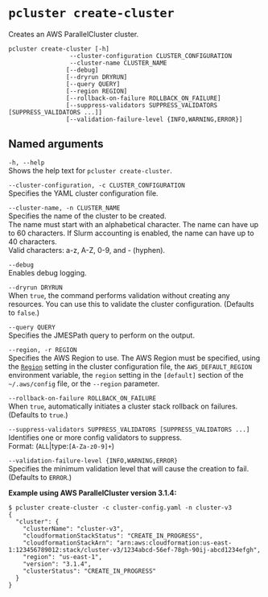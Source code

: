 # `pcluster create-cluster`<a name="pcluster.create-cluster-v3"></a>

Creates an AWS ParallelCluster cluster\.

```
pcluster create-cluster [-h]
                 --cluster-configuration CLUSTER_CONFIGURATION
                 --cluster-name CLUSTER_NAME
                [--debug]
                [--dryrun DRYRUN]   
                [--query QUERY]
                [--region REGION]
                [--rollback-on-failure ROLLBACK_ON_FAILURE]
                [--suppress-validators SUPPRESS_VALIDATORS [SUPPRESS_VALIDATORS ...]]                        
                [--validation-failure-level {INFO,WARNING,ERROR}]
```

## Named arguments<a name="pcluster-v3.create-cluster.namedargs"></a>

`-h, --help`  
Shows the help text for `pcluster create-cluster`\.

`--cluster-configuration, -c CLUSTER_CONFIGURATION`  
Specifies the YAML cluster configuration file\.

`--cluster-name, -n CLUSTER_NAME`  
Specifies the name of the cluster to be created\.  
The name must start with an alphabetical character\. The name can have up to 60 characters\. If Slurm accounting is enabled, the name can have up to 40 characters\.  
Valid characters: a\-z, A\-Z, 0\-9, and \- \(hyphen\)\.

`--debug`  
Enables debug logging\.

`--dryrun DRYRUN`  
When `true`, the command performs validation without creating any resources\. You can use this to validate the cluster configuration\. \(Defaults to `false`\.\)

`--query QUERY`  
Specifies the JMESPath query to perform on the output\.

`--region, -r REGION`  
Specifies the AWS Region to use\. The AWS Region must be specified, using the [`Region`](cluster-configuration-file-v3.md#yaml-Region) setting in the cluster configuration file, the `AWS_DEFAULT_REGION` environment variable, the `region` setting in the `[default]` section of the `~/.aws/config` file, or the `--region` parameter\.

`--rollback-on-failure ROLLBACK_ON_FAILURE`  
When `true`, automatically initiates a cluster stack rollback on failures\. \(Defaults to `true`\.\)

`--suppress-validators SUPPRESS_VALIDATORS [SUPPRESS_VALIDATORS ...]`  
Identifies one or more config validators to suppress\.  
 Format: \(`ALL`\|type:`[A-Za-z0-9]+`\)

`--validation-failure-level {INFO,WARNING,ERROR}`  
Specifies the minimum validation level that will cause the creation to fail\. \(Defaults to `ERROR`\.\)

**Example using AWS ParallelCluster version 3\.1\.4:**

```
$ pcluster create-cluster -c cluster-config.yaml -n cluster-v3
{
  "cluster": {
    "clusterName": "cluster-v3",
    "cloudformationStackStatus": "CREATE_IN_PROGRESS",
    "cloudformationStackArn": "arn:aws:cloudformation:us-east-1:123456789012:stack/cluster-v3/1234abcd-56ef-78gh-90ij-abcd1234efgh",
    "region": "us-east-1",
    "version": "3.1.4",
    "clusterStatus": "CREATE_IN_PROGRESS"
  }
}
```